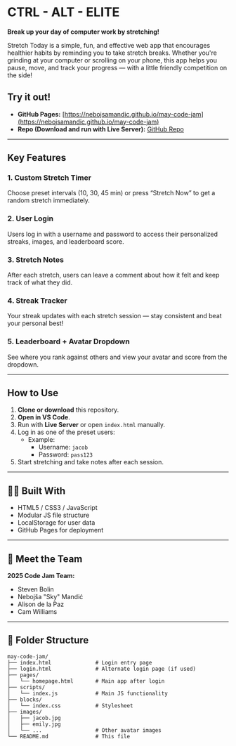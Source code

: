 # CTRL - ALT - ELITE

**Break up your day of computer work by stretching!**

Stretch Today is a simple, fun, and effective web app that encourages healthier habits by reminding you to take stretch breaks. Whether you're grinding at your computer or scrolling on your phone, this app helps you pause, move, and track your progress — with a little friendly competition on the side!

## Try it out!
- **GitHub Pages:** [https://nebojsamandic.github.io/may-code-jam](https://nebojsamandic.github.io/may-code-jam)
- **Repo (Download and run with Live Server):** [GitHub Repo](https://github.com/nebojsamandic/may-code-jam)

---

## Key Features

### 1. **Custom Stretch Timer**
Choose preset intervals (10, 30, 45 min) or press “Stretch Now” to get a random stretch immediately.

### 2. **User Login**
Users log in with a username and password to access their personalized streaks, images, and leaderboard score.

### 3. **Stretch Notes**
After each stretch, users can leave a comment about how it felt and keep track of what they did.

### 4. **Streak Tracker**
Your streak updates with each stretch session — stay consistent and beat your personal best!

### 5. **Leaderboard + Avatar Dropdown**
See where you rank against others and view your avatar and score from the dropdown.

---

## How to Use

1. **Clone or download** this repository.
2. **Open in VS Code**.
3. Run with **Live Server** or open `index.html` manually.
4. Log in as one of the preset users:
   - Example:
     - Username: `jacob`
     - Password: `pass123`
5. Start stretching and take notes after each session.

---

## 👨‍💻 Built With

- HTML5 / CSS3 / JavaScript
- Modular JS file structure
- LocalStorage for user data
- GitHub Pages for deployment

---

## 👥 Meet the Team

**2025 Code Jam Team:**
- Steven Bolin  
- Nebojša "Sky" Mandić  
- Alison de la Paz  
- Cam Williams

---

## 📂 Folder Structure

```text
may-code-jam/
├── index.html              # Login entry page
├── login.html              # Alternate login page (if used)
├── pages/
│   └── homepage.html       # Main app after login
├── scripts/
│   └── index.js            # Main JS functionality
├── blocks/
│   └── index.css           # Stylesheet
├── images/
│   ├── jacob.jpg
│   ├── emily.jpg
│   └── ...                 # Other avatar images
└── README.md               # This file


